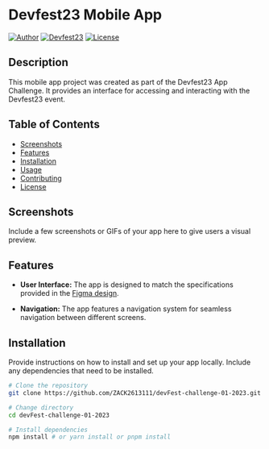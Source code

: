 # Devfest23 Mobile App

[![Author](https://img.shields.io/badge/Author-ZAKARIA%20Belhadj-blue)](https://github.com/ZACK2613111)
[![Devfest23](https://img.shields.io/badge/Devfest23-AppChallenge-orange)](https://link-to-devfest23)
[![License](https://img.shields.io/badge/License-MIT-brightgreen)](LICENSE)

## Description

This mobile app project was created as part of the Devfest23 App Challenge. It provides an interface for accessing and interacting with the Devfest23 event.

## Table of Contents

- [Screenshots](#screenshots)
- [Features](#features)
- [Installation](#installation)
- [Usage](#usage)
- [Contributing](#contributing)
- [License](#license)

## Screenshots

Include a few screenshots or GIFs of your app here to give users a visual preview.

## Features

- **User Interface:** The app is designed to match the specifications provided in the [Figma design](https://www.figma.com/file/JTmcpuV2OzIYi71bVRbiXI/Devfest23-easy-challenge?type=design&mode=design&t=glBHlQcHODkxKuqg-0).

- **Navigation:** The app features a navigation system for seamless navigation between different screens.

## Installation

Provide instructions on how to install and set up your app locally. Include any dependencies that need to be installed.

```bash
# Clone the repository
git clone https://github.com/ZACK2613111/devFest-challenge-01-2023.git

# Change directory
cd devFest-challenge-01-2023

# Install dependencies
npm install # or yarn install or pnpm install
